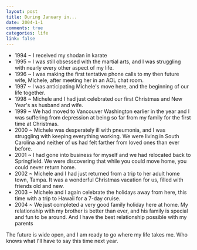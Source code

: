 ```yaml
--- 
layout: post
title: During January in...
date: 2004-1-1
comments: true
categories: life
link: false
---
```

<ul>
<li class="il">1994 ~ I received my shodan in karate</li>
<li class="il">1995 ~ I was still obsessed with the martial arts, and I was struggling with nearly every other aspect of my life.</li>
<li class="il">1996 ~ I was making the first tentative phone calls to my then future wife, Michele, after meeting her in an AOL chat room.</li>
<li class="il">1997 ~ I was anticipating Michele's move here, and the beginning of our life together.</li>
<li class="il">1998 ~ Michele and I had just celebrated our first Christmas and New Year's as husband and wife.</li>
<li class="il">1999 ~ We had moved to Vancouver Washington earlier in the year and I was suffering from depression at being so far from my family for the first time at Christmas.</li>
<li class="il">2000 ~ Michele was desperately ill with pneumonia, and I was struggling with keeping everything working. We were living in South Carolina and neither of us had felt farther from loved ones than ever before.</li>
<li class="il">2001 ~ I had gone into business for myself and we had relocated back to Springfield. We were discovering that while you could move home, you could never return home.</li>
<li class="il">2002 ~ Michele and I had just returned from a trip to her adult home town, Tampa. It was a wonderful Christmas vacation for us, filled with friends old and new.</li>
<li class="il">2003 ~ Michele and I again celebrate the holidays away from here, this time with a trip to Hawaii for a 7-day cruise.</li>
<li class="il">2004 ~ We just completed a very good family holiday here at home. My relationship with my brother is better than ever, and his family is special and fun to be around. And I have the best relationship possible with my parents</li>
</ul>

The future is wide open, and I am ready to go where my life takes me. Who knows what I'll have to say this time next year.
